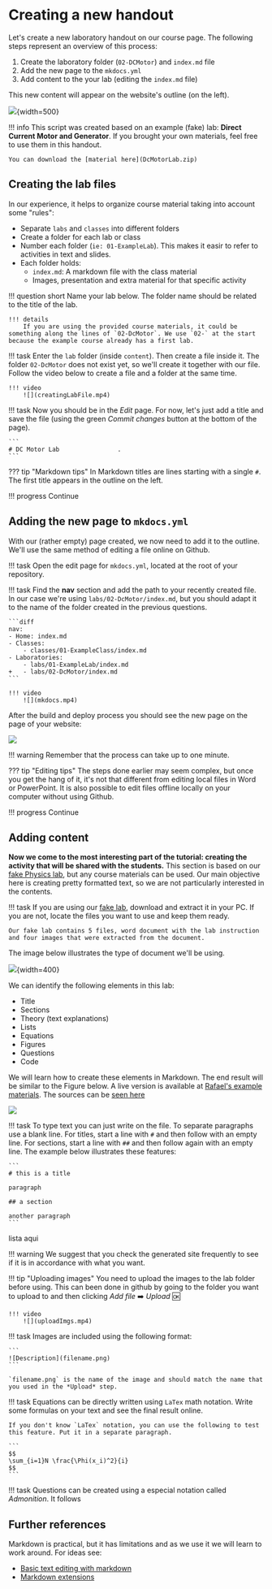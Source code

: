 # Creating a new handout

Let's create a new laboratory handout on our course page. The following steps represent an overview of this process:

1. Create the laboratory folder (`02-DCMotor`) and `index.md` file
1. Add the new page to the `mkdocs.yml`
1. Add content to the your lab (editing the `index.md` file)

This new content will appear on the website's outline (on the left).

![](newlab.png){width=500}

!!! info
    This script was created based on an example (fake) lab: **Direct Current Motor and Generator**. If you brought your own materials, feel free to use them in this handout. 
    
    You can download the [material here](DcMotorLab.zip)

## Creating the lab files

In our experience, it helps to organize course material taking into account some "rules":

- Separate `labs` and `classes` into different folders
- Create a folder for each lab or class
- Number each folder (`ie: 01-ExampleLab`). This makes it easir to refer to activities in text and slides.
- Each folder holds:
    - `index.md`: A markdown file with the class material
    - Images, presentation and extra material for that specific activity

!!! question short
    Name your lab below. The folder name should be related to the title of the lab.
    
    !!! details
        If you are using the provided course materials, it could be something along the lines of `02-DcMotor`. We use `02-` at the start because the example course already has a first lab.

!!! task
    Enter the `lab` folder (inside `content`). Then create a file inside it. The folder `02-DcMotor` does not exist yet, so we'll create it together with our file. Follow the video below to create a file and a folder at the same time.

    !!! video
        ![](creatingLabFile.mp4)

!!! task
    Now you should be in the *Edit* page. For now, let's just add a title and save the file (using the green *Commit changes* button at the bottom of the page).

    ```
    # DC Motor Lab                .
    ```

??? tip "Markdown tips"
    In Markdown titles are lines starting with a single `#`. The first title appears in the outline on the left. 

!!! progress
    Continue

## Adding the new page to `mkdocs.yml`

With our (rather empty) page created, we now need to add it to the outline. We'll use the same method of editing a file online on Github.

!!! task
    Open the edit page for `mkdocs.yml`, located at the root of your repository.

!!! task
    Find the **nav** section and add the path to your recently created file. In our case we're using `labs/02-DcMotor/index.md`, but you should adapt it to the name of the folder created in the previous questions. 

    ```diff
    nav:
    - Home: index.md
    - Classes:
        - classes/01-ExampleClass/index.md
    - Laboratories:
        - labs/01-ExampleLab/index.md
    +   - labs/02-DcMotor/index.md
    ```

    !!! video 
        ![](mkdocs.mp4)

After the build and deploy process you should see the new page on the page of your website:

![](dcMotorPage.png)

!!! warning
    Remember that the process can take up to one minute.

??? tip "Editing tips"
    The steps done earlier may seem complex, but once you get the hang of it, it's not that different from editing local files in Word or PowerPoint. It is also possible to edit files offline locally on your computer without using Github.

!!! progress
    Continue
    
## Adding content

**Now we come to the most interesting part of the tutorial: creating the activity that will be shared with the students.** This section is based on our [fake Physics lab](DcMotorLab.zip), but any course materials can be used. Our main objective here is creating pretty formatted text, so we are not particularly interested in the contents. 


!!! task
    If you are using our [fake lab](DcMotorLab.zip), download and extract it in your PC. If you are not, locate the files you want to use and keep them ready.

    Our fake lab contains 5 files, word document with the lab instruction and four images that were extracted from the document.

The image below illustrates the type of document we'll be using. 

![](dcMotorLab.png){width=400}

We can identify the following elements in this lab:

- Title
- Sections 
- Theory (text explanations)
- Lists
- Equations
- Figures
- Questions 
- Code

We will learn how to create these elements in Markdown. The end result will be similar to the Figure below. A live version is available at [Rafael's example materials](https://rafaelcorsi.github.io/active-handout-example-course/labs/02-DcMotor/). The sources can be [seen here](https://raw.githubusercontent.com/rafaelcorsi/active-handout-example-course/main/content/labs/02-DcMotor/index.md)

![](result.png)




!!! task
    To type text you can just write on the file. To separate paragraphs use a blank line. For titles, start a line with `#` and then follow with an empty line. For sections, start a line with `##` and then follow again with an empty line. The example below illustrates these features:

    ```
    # this is a title

    paragraph

    ## a section

    another paragraph
    ```


lista aqui

!!! warning
    We suggest that you check the generated site frequently to see if it is in accordance with what you want.

!!! tip "Uploading images"
    You need to upload the images to the lab folder before using. This can been done in github by going to the folder you want to upload to and then clicking *Add file* :arrow_right: *Upload* :ok:
    
    !!! video
        ![](uploadImgs.mp4)

!!! task
    Images are included using the following format:

    ```
    ![Description](filename.png)
    ```

    `filename.png` is the name of the image and should match the name that you used in the *Upload* step.

!!! task
    Equations can be directly written using `LaTex` math notation. Write some formulas on your text and see the final result online.

    If you don't know `LaTex` notation, you can use the following to test this feature. Put it in a separate paragraph.

    ```
    $$
    \sum_{i=1}N \frac{\Phi(x_i)^2}{i}
    $$
    ```

!!! task
    Questions can be created using a especial notation called *Admonition*. It follows 

## Further references


Markdown is practical, but it has limitations and as we use it we will learn to work around.  For ideas see:

- [Basic text editing with markdown](https://insper-education.github.io/active-handout/reference/basic-editing/)
- [Markdown extensions](https://insper-education.github.io/active-handout/reference/advanced-editing/)
    